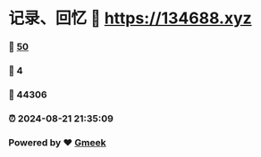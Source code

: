 # 记录、回忆 :link: https://134688.xyz 
### :page_facing_up: [50](https://134688.xyz/tag.html) 
### :speech_balloon: 4 
### :hibiscus: 44306 
### :alarm_clock: 2024-08-21 21:35:09 
### Powered by :heart: [Gmeek](https://github.com/Meekdai/Gmeek)
